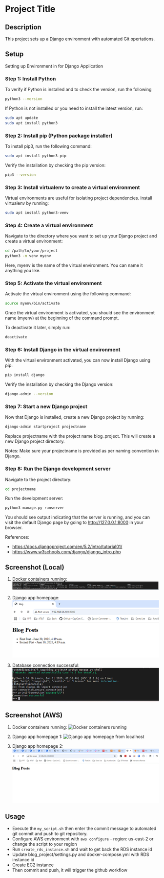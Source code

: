 # Project Title

## Description
This project sets up a Django environment with automated Git opertations.

## Setup
Setting up Environment in for Django Application

### Step 1: Install Python
To verify if Python is installed and to check the version, run the following
```bash
python3 --version
```

If Python is not installed or you need to install the latest version, run:
```bash
sudo apt update
sudo apt install python3
```

### Step 2: Install pip (Python package installer)
To install pip3, run the following command:
```bash
sudo apt install python3-pip
```
Verify the installation by checking the pip version:
```bash
pip3 --version
```

### Step 3: Install virtualenv to create a virtual environment
Virtual environments are useful for isolating project dependencies. Install virtualenv by running:
```bash
sudo apt install python3-venv
```

### Step 4: Create a virtual environment
Navigate to the directory where you want to set up your Django project and create a virtual environment:
```bash
cd /path/to/your/project
python3 -m venv myenv
```
Here, myenv is the name of the virtual environment. You can name it anything you like.

### Step 5: Activate the virtual environment
Activate the virtual environment using the following command:
```bash
source myenv/bin/activate
```
Once the virtual environment is activated, you should see the environment name (myenv) at the beginning of the command prompt.

To deactivate it later, simply run:
```bash
deactivate
```

### Step 6: Install Django in the virtual environment
With the virtual environment activated, you can now install Django using pip:
```bash
pip install django
```
Verify the installation by checking the Django version:
```bash
django-admin --version
```

### Step 7: Start a new Django project
Now that Django is installed, create a new Django project by running:
```bash
django-admin startproject projectname
```
Replace projectname with the project name blog_project. This will create a new Django project directory.

Notes: Make sure your projectname is provided as per naming convention in Django.

### Step 8: Run the Django development server
Navigate to the project directory:
```bash
cd projectname
```
Run the development server:
```bash
python3 manage.py runserver
```

You should see output indicating that the server is running, and you can visit the default Django page by going to http://127.0.0.1:8000 in your browser.
 
References:
- https://docs.djangoproject.com/en/5.2/intro/tutorial01/
- https://www.w3schools.com/django/django_intro.php

## Screenshot (Local)
1. Docker containers running:
   ![Docker containers running](images/docker-containers-running.png)

1. Django app homepage:
   ![Django app homepage](images/django-homepage.png)

1. Database connection successful:
   ![Database connection](images/database-connection.png)

## Screenshot (AWS)
1. Docker containers running:
   ![Docker containers running](images/docker-containers-running-2.png)

1. Django app homepage 1:
   ![Django app homepage from localhost](images/django-homepage-local.png)

1. Django app homepage 2:
   ![Django app homepage from endpoint](images/django-homepage-endpoint.png)


## Usage
- Execute the `my_script.sh` then enter the commit message to automated git commit and push to git repository.
- Configure AWS environment with `aws configure` - region: us-east-2 or change the script to your region
- Run `create_rds_instance.sh` and wait to get back the RDS instance id
- Update blog_project/settings.py and docker-compose.yml with RDS instance id
- Create EC2 instance
- Then commit and push, it will trigger the github workflow